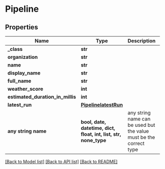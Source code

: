 # Pipeline


## Properties
Name | Type | Description | Notes
------------ | ------------- | ------------- | -------------
**_class** | **str** |  | [optional] 
**organization** | **str** |  | [optional] 
**name** | **str** |  | [optional] 
**display_name** | **str** |  | [optional] 
**full_name** | **str** |  | [optional] 
**weather_score** | **int** |  | [optional] 
**estimated_duration_in_millis** | **int** |  | [optional] 
**latest_run** | [**PipelinelatestRun**](PipelinelatestRun.md) |  | [optional] 
**any string name** | **bool, date, datetime, dict, float, int, list, str, none_type** | any string name can be used but the value must be the correct type | [optional]

[[Back to Model list]](../README.md#documentation-for-models) [[Back to API list]](../README.md#documentation-for-api-endpoints) [[Back to README]](../README.md)


